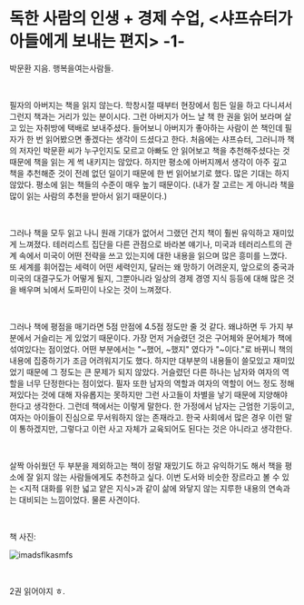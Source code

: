 # 독한 사람의 인생 + 경제 수업, <샤프슈터가 아들에게 보내는 편지> -1-

박문환 지음. 행복을여는사람들.

<br>



필자의 아버지는 책을 읽지 않는다. 학창시절 때부터 현장에서 힘든 일을 하고 다니셔서 그런지 책과는 거리가 있는 분이시다. 그런 아버지가 어느 날 책 한 권을 읽어 보라며 살고 있는 자취방에 택배로 보내주셨다. 들어보니 아버지가 좋아하는 사람이 쓴 책인데 필자가 한 번 읽어봤으면 좋겠다는 생각이 드셨다고 한다. 처음에는 샤프슈터, 그러니까 책의 저자인 박문환 씨가 누구인지도 모르고 아빠도 안 읽어보고 책을 추천해주셨다는 것 때문에 책을 읽는 게 썩 내키지는 않았다. 하지만 평소에 아버지께서 생각이 아주 깊고 책을 추천해준 것이 전례 없던 일이기 때문에 한 번 읽어보기로 했다. 많은 기대는 하지 않았다. 평소에 읽는 책들의 수준이 매우 높기 때문이다. (내가 잘 고르는 게 아니라 책을 많이 읽는 사람의 추천을 받아서 읽기 때문이다.) 



<br>



그러나 책을 모두 읽고 나니 원래 기대가 없어서 그랬던 건지 책이 훨씬 유익하고 재미있게 느껴졌다. 테러리스트 집단을 다른 관점으로 바라본 얘기나, 미국과 테러리스트의 관계 속에서 미국이 어떤 전략을 쓰고 있는지에 대한 내용을 읽으며 많은 흥미를 느꼈다. 또 세계를 휘어잡는 세력이 어떤 세력인지, 달러는 왜 망하기 어려운지, 앞으로의 중국과 미국의 대결구도가 어떻게 될지, 그뿐아니라 일상의 경제 경영 지식 등등에 대해 많은 것을 배우며 뇌에서 도파민이 나오는 것이 느껴졌다.



<br>



그러나 책에 평점을 매기라면 5점 만점에 4.5점 정도만 줄 것 같다. 왜냐하면 두 가지 부분에서 거슬리는 게 있었기 때문이다. 가장 먼저 거슬렸던 것은 구어체와 문어체가 책에 섞여있다는 점이었다. 어떤 부분에서는 "\~했어, \~했지" 였다가 "\~이다."로 바뀌니 책의 내용에 집중하기가 조금 어려워지기도 했다. 하지만 대부분의 내용들이 쓸모있고 재미있었기 때문에 그 정도는 큰 문제가 되지 않았다. 거슬렸던 다른 하나는 남자와 여자의 역할을 너무 단정한다는 점이었다. 필자 또한 남자의 역할과 여자의 역할이 어느 정도 정해져있다는 것에 대해 자유롭지는 못하지만 그런 사고들이 차별을 낳기 때문에 지양해야 한다고 생각한다. 그런데 책에서는 이렇게 말한다. 한 가정에서 남자는 근엄한 기둥이고, 여자는 아이들이 진심으로 무서워하지 않는 존재라고. 한국 사회에서 많은 경우 이런 말이 통하겠지만, 그렇다고 이런 사고 자체가 교육되어도 된다는 것은 아니라고 생각한다. 



<br>



살짝 아쉬웠던 두 부분을 제외하고는 책이 정말 재밌기도 하고 유익하기도 해서 책을 평소에 잘 읽지 않는 사람들에게도 추천하고 싶다. 이번 도서와 비슷한 장르라고 볼 수 있는 <지적 대화를 위한 넓고 얕은 지식>과 같이 삶에 와닿지 않는 지루한 내용의 연속과는 대비되는 느낌이었다. 물론 사견이다.



<br>



책 사진:

![imadsflkasmfs](https://www.letterson.co.kr/data/goods/1/2020/08/38_tmp_7a36bc8f2ee7d694460158d89f48a0e85850view.jpg)



<br>



2권 읽어야지 ㅎ.


